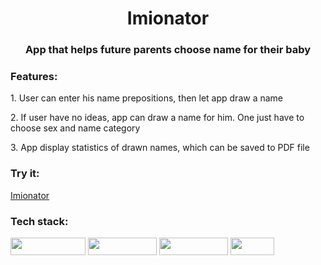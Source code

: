 <h1 align="center">Imionator</h1>
<h3 align="center">App that helps future parents choose name for their baby</h3>
<h3 align="left">Features:</h3>
<p> 1. User can enter his name prepositions, then let app draw a name</p>
<p> 2. If user have no ideas, app can draw a name for him. One just have to choose sex and name category</p>
<p> 3. App display statistics of drawn names, which can be saved to PDF file</p>

<h3 align="left">Try it:</h3>
<a href="https://imionator.herokuapp.com/" target="_blank">Imionator</a>


<h3 align="left">Tech stack:</h3>
<img src ="https://img.shields.io/badge/Spring Boot--green" width="120" height="28"/>
<img src ="https://img.shields.io/badge/Spring MVC--green" width="110" height="28"/>
<img src ="https://img.shields.io/badge/Thymeleaf--green" width="110" height="28"/>
<img src ="https://img.shields.io/badge/JUnit--green" width="70" height="28"/>
